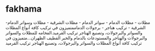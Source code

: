 # fakhama
-مظلات - مظلات الدمام - سواتر الدمام - مظلات الشرقية - مظلات وسواتر الدمام الشرقية - تركيب هناجر - برجولات الدماممتميزون في تركيب كافة أنواع المظلات والسواتر والبرجولات، وتصنيع الهناجر تركيب القرميد.الفخامه للمظلات والسواتر والبرجولات والهناجر والمستودعات بالدمام والخبر القطيف الظهران...متميزون في تركيب كافة أنواع المظلات والسواتر والبرجولات، وتصنيع الهناجر تركيب القرميد
